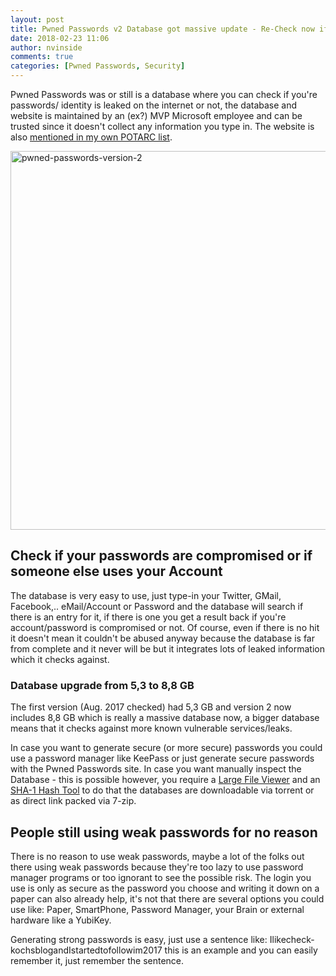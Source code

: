 ```yaml
---
layout: post
title: Pwned Passwords v2 Database got massive update - Re-Check now if you're data are leaked on the internet
date: 2018-02-23 11:06
author: nvinside
comments: true
categories: [Pwned Passwords, Security]
---
```

Pwned Passwords was or still is a database where you can check if you're passwords/ identity is leaked on the internet or not, the database and website is maintained by an (ex?) MVP Microsoft employee and can be trusted since it doesn't collect any information you type in. The website is also <a href="https://github.com/CHEF-KOCH/Online-Privacy-Test-Resource-List" target="_blank" rel="noopener">mentioned in my own POTARC list</a>.

<img class=" size-full wp-image-2999 aligncenter" src="https://chefkochblog.files.wordpress.com/2018/02/pwned-passwords-version-2.jpg" alt="pwned-passwords-version-2" width="963" height="606" />

<!--more-->

<h2>Check if your passwords are compromised or if someone else uses your Account</h2>

The database is very easy to use, just type-in your Twitter, GMail, Facebook,.. eMail/Account or Password and the database will search if there is an entry for it, if there is one you get a result back if you're account/password is compromised or not. Of course, even if there is no hit it doesn't mean it couldn't be abused anyway because the database is far from complete and it never will be but it integrates lots of leaked information which it checks against.

<h3>Database upgrade from 5,3 to 8,8 GB</h3>

The first version (Aug. 2017 checked) had 5,3 GB and version 2 now includes 8,8 GB which is really a massive database now, a bigger database means that it checks against more known vulnerable services/leaks.

In case you want to generate secure (or more secure) passwords you could use a password manager like KeePass or just generate secure passwords with the Pwned Passwords site. In case you want manually inspect the Database - this is possible however, you require a <a href="https://www.portablefreeware.com/?id=693" target="_blank" rel="noopener">Large File Viewer</a> and an <a href="http://www.slavasoft.com/hashcalc/index.htm" target="_blank" rel="noopener">SHA-1 Hash Tool</a> to do that the databases are downloadable via torrent or as direct link packed via 7-zip.

<h2>People still using weak passwords for no reason</h2>

There is no reason to use weak passwords, maybe a lot of the folks out there using weak passwords because they're too lazy to use password manager programs or too ignorant to see the possible risk. The login you use is only as secure as the password you choose and writing it down on a paper can also already help, it's not that there are several options you could use like: Paper, SmartPhone, Password Manager, your Brain or external hardware like a YubiKey.

Generating strong passwords is easy, just use a sentence like: Ilikecheck-kochsblogandIstartedtofollowim2017 this is an example and you can easily remember it, just remember the sentence.
